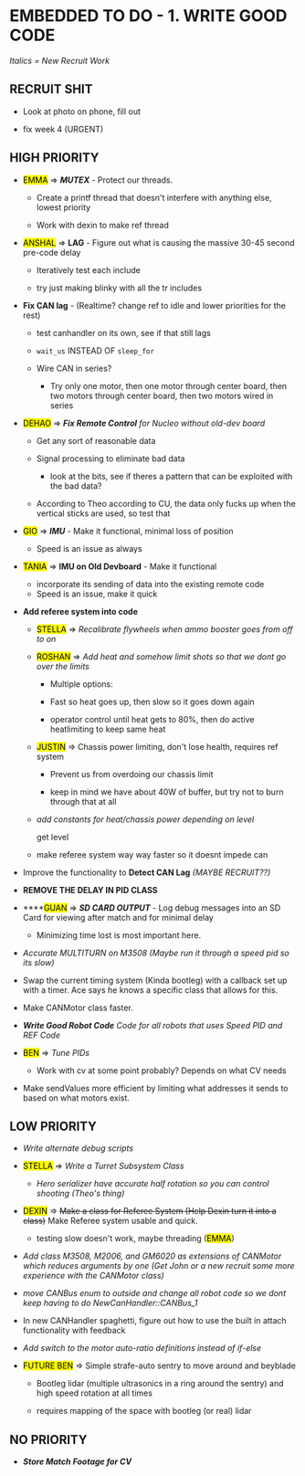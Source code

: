 # EMBEDDED TO DO - 1. WRITE GOOD CODE

*Italics = New Recruit Work*

## RECRUIT SHIT

* Look at photo on phone, fill out

* fix week 4 (URGENT)

## HIGH PRIORITY

- <mark>EMMA</mark> => ***MUTEX*** - Protect our threads.
  
  - Create a printf thread that doesn't interfere with anything else, lowest priority
  
  - Work with dexin to make ref thread

- <mark>ANSHAL</mark> => **LAG** - Figure out what is causing the massive 30-45 second pre-code delay
  
  - Iteratively test each include
  
  - try just making blinky with all the tr includes

- **Fix CAN lag** - (Realtime? change ref to idle and lower priorities for the rest)
  
  - test canhandler on its own, see if that still lags
  
  - `wait_us` INSTEAD OF `sleep_for`
  
  - Wire CAN in series?
    
    - Try only one motor, then one motor through center board, then two motors through center board, then two motors wired in series

- <mark>DEHAO</mark> => ***Fix Remote Control*** *for Nucleo without old-dev board*
  
  - Get any sort of reasonable data
  
  - Signal processing to eliminate bad data
    
    - look at the bits, see if theres a pattern that can be exploited with the bad data?
  
  - According to Theo according to CU, the data only fucks up when the vertical sticks are used, so test that

- <mark>GIO</mark> => ***IMU*** - Make it functional, minimal loss of position
  
  - Speed is an issue as always

- <mark>TANIA</mark> => **IMU on Old Devboard** - Make it functional
  
  * incorporate its sending of data into the existing remote code
  - Speed is an issue, make it quick

- **Add referee system into code**
  
  - <mark>STELLA</mark> => *Recalibrate flywheels when ammo booster goes from off to on*
  
  - <mark>ROSHAN</mark> => *Add heat and somehow limit shots so that we dont go over the limits*
    
    - Multiple options:
    
    - Fast so heat goes up, then slow so it goes down again
    
    - operator control until heat gets to 80%, then do active heatlimiting to keep same heat
  
  - <mark>JUSTIN</mark> => Chassis power limiting, don't lose health, requires ref system
    
    - Prevent us from overdoing our chassis limit
    
    - keep in mind we have about 40W of buffer, but try not to burn through that at all
  
  - *add constants for heat/chassis power depending on level*
    
    get level
  
  - make referee system way way faster so it doesnt impede can

- Improve the functionality to **Detect CAN Lag** *(MAYBE RECRUIT??)*

- **REMOVE THE DELAY IN PID CLASS**

- ****<mark>GUAN</mark> => ***SD CARD OUTPUT*** - Log debug messages into an SD Card for viewing after match and for minimal delay
  
  - Minimizing time lost is most important here.

- *Accurate MULTITURN on M3508 (Maybe run it through a speed pid so its slow)*

- Swap the current timing system (Kinda bootleg) with a callback set up with a timer. Ace says he knows a specific class that allows for this.

- Make CANMotor class faster.

- ***Write Good Robot Code*** *Code for all robots that uses Speed PID and REF Code*

- <mark>BEN</mark> => *Tune PIDs*
  
  - Work with cv at some point probably? Depends on what CV needs

- Make sendValues more efficient by limiting what addresses it sends to based on what motors exist.

## LOW PRIORITY

- *Write alternate debug scripts*

- <mark>STELLA</mark> => *Write a Turret Subsystem Class*
  
  - *Hero serializer have accurate half rotation so you can control shooting (Theo's thing)*

- <mark>DEXIN</mark> => ~~Make a class for Referee System (Help Dexin turn it into a class)~~ Make Referee system usable and quick.
  
  - testing slow doesn't work, maybe threading (<mark>EMMA</mark>)

- *Add class M3508, M2006, and GM6020 as extensions of CANMotor which reduces arguments by one (Get John or a new recruit some more experience with the CANMotor class)*

- *move CANBus enum to outside and change all robot code so we dont keep having to do NewCanHandler::CANBus_1*

- In new CANHandler spaghetti, figure out how to use the built in attach functionality with feedback

- *Add switch to the motor auto-ratio definitions instead of if-else*

- <mark>FUTURE BEN</mark> => Simple strafe-auto sentry to move around and beyblade
  
  - Bootleg lidar (multiple ultrasonics in a ring around the sentry) and high speed rotation at all times
  
  - requires mapping of the space with bootleg (or real) lidar

## NO PRIORITY

- ***Store Match Footage for CV***
